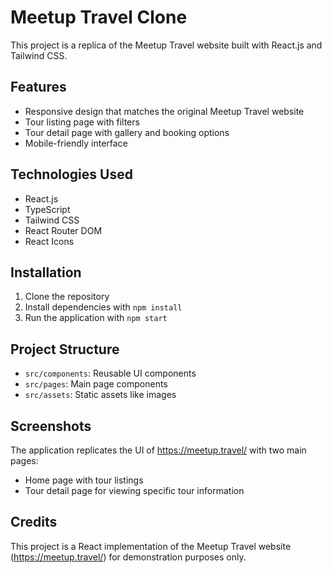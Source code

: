# Meetup Travel Clone

This project is a replica of the Meetup Travel website built with React.js and Tailwind CSS.

## Features

- Responsive design that matches the original Meetup Travel website
- Tour listing page with filters
- Tour detail page with gallery and booking options
- Mobile-friendly interface

## Technologies Used

- React.js
- TypeScript
- Tailwind CSS
- React Router DOM
- React Icons

## Installation

1. Clone the repository
2. Install dependencies with `npm install`
3. Run the application with `npm start`

## Project Structure

- `src/components`: Reusable UI components
- `src/pages`: Main page components
- `src/assets`: Static assets like images

## Screenshots

The application replicates the UI of https://meetup.travel/ with two main pages:
- Home page with tour listings
- Tour detail page for viewing specific tour information

## Credits

This project is a React implementation of the Meetup Travel website (https://meetup.travel/) for demonstration purposes only.
